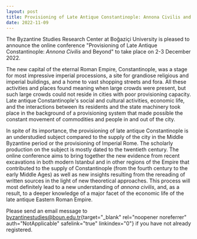 ```yaml
---
layout: post
title: Provisioning of Late Antique Constantinople: Annona Civilis and Beyond
date: 2022-11-09
---
```


The Byzantine Studies Research Center at Boğaziçi University is pleased
to announce the online conference "Provisioning of Late Antique
Constantinople: *Annona Civilis* and Beyond" to take place on 2-3
December 2022.

The new capital of the eternal Roman Empire,
Constantinople, was a stage for most impressive imperial processions, a
site for grandiose religious and imperial buildings, and a home to vast
shopping streets and fora. All these activities and places found meaning
when large crowds were present, but such large crowds could not reside
in cities with poor provisioning capacity. Late antique
Constantinople's social and cultural activities, economic life, and the
interactions between its residents and the state machinery took place in
the background of a provisioning system that made possible the constant
movement of commodities and people in and out of the city.

In
spite of its importance, the provisioning of late antique Constantinople
is an understudied subject compared to the supply of the city in the
Middle Byzantine period or the provisioning of Imperial Rome. The
scholarly production on the subject is mostly dated to the twentieth
century. The online conference aims to bring together the new evidence
from recent excavations in both modern Istanbul and in other regions of
the Empire that contributed to the supply of Constantinople (from the
fourth century to the early Middle Ages) as well as new insights
resulting from the rereading of written sources in the light of new
theoretical approaches. This process will most definitely lead to a new
understanding of *annona civilis*, and, as a result, to a deeper
knowledge of a major facet of the economic life of the late antique
Eastern Roman Empire.

Please send an email message to
[byzantinestudies@boun.edu.tr](mailto:byzantinestudies@boun.edu.tr){target="_blank"
rel="noopener noreferrer" auth="NotApplicable" safelink="true"
linkindex="0"} if you have not already registered.
